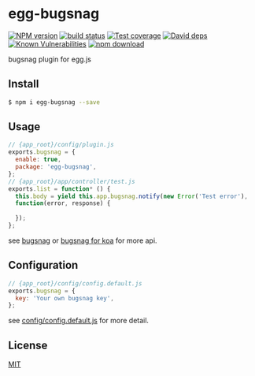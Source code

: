 # egg-bugsnag

[![NPM version][npm-image]][npm-url]
[![build status][travis-image]][travis-url]
[![Test coverage][codecov-image]][codecov-url]
[![David deps][david-image]][david-url]
[![Known Vulnerabilities][snyk-image]][snyk-url]
[![npm download][download-image]][download-url]

[npm-image]: https://img.shields.io/npm/v/egg-bugsnag.svg?style=flat-square
[npm-url]: https://npmjs.org/package/egg-bugsnag
[travis-image]: https://img.shields.io/travis/eggjs-community/egg-bugsnag.svg?style=flat-square
[travis-url]: https://travis-ci.org/eggjs-community/egg-bugsnag
[codecov-image]: https://img.shields.io/codecov/c/github/eggjs-community/egg-bugsnag.svg?style=flat-square
[codecov-url]: https://codecov.io/github/eggjs-community/egg-bugsnag?branch=master
[david-image]: https://img.shields.io/david/eggjs-community/egg-bugsnag.svg?style=flat-square
[david-url]: https://david-dm.org/eggjs-community/egg-bugsnag
[snyk-image]: https://snyk.io/test/npm/egg-bugsnag/badge.svg?style=flat-square
[snyk-url]: https://snyk.io/test/npm/egg-bugsnag
[download-image]: https://img.shields.io/npm/dm/egg-bugsnag.svg?style=flat-square
[download-url]: https://npmjs.org/package/egg-bugsnag

bugsnag plugin for egg.js

## Install

```bash
$ npm i egg-bugsnag --save
```

## Usage

```js
// {app_root}/config/plugin.js
exports.bugsnag = {
  enable: true,
  package: 'egg-bugsnag',
};
// {app_root}/app/controller/test.js
exports.list = function* () {
  this.body = yield this.app.bugsnag.notify(new Error('Test error'), 
  function(error, response) {
  
  });
};
```
see [bugsnag](https://docs.bugsnag.com/platforms/nodejs/) or [bugsnag for koa](https://docs.bugsnag.com/platforms/nodejs/koa/) for more api.

## Configuration

```js
// {app_root}/config/config.default.js
exports.bugsnag = {
  key: 'Your own bugsnag key',
};
```

see [config/config.default.js](config/config.default.js) for more detail.

## License

[MIT](LICENSE)
